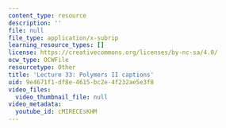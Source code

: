 ```yaml
---
content_type: resource
description: ''
file: null
file_type: application/x-subrip
learning_resource_types: []
license: https://creativecommons.org/licenses/by-nc-sa/4.0/
ocw_type: OCWFile
resourcetype: Other
title: 'Lecture 33: Polymers II captions'
uid: 9e4671f1-df8e-4615-bc2e-4f232ae5e3f8
video_files:
  video_thumbnail_file: null
video_metadata:
  youtube_id: cMIRECEsKHM
---
```

